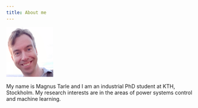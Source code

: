 ```yaml
---
title: About me
---
```

<img src="../assets/img/myface.png" width="25%">

My name is Magnus Tarle and I am an industrial PhD student at KTH, Stockholm. My research interests are in the areas of power systems control and machine learning.

